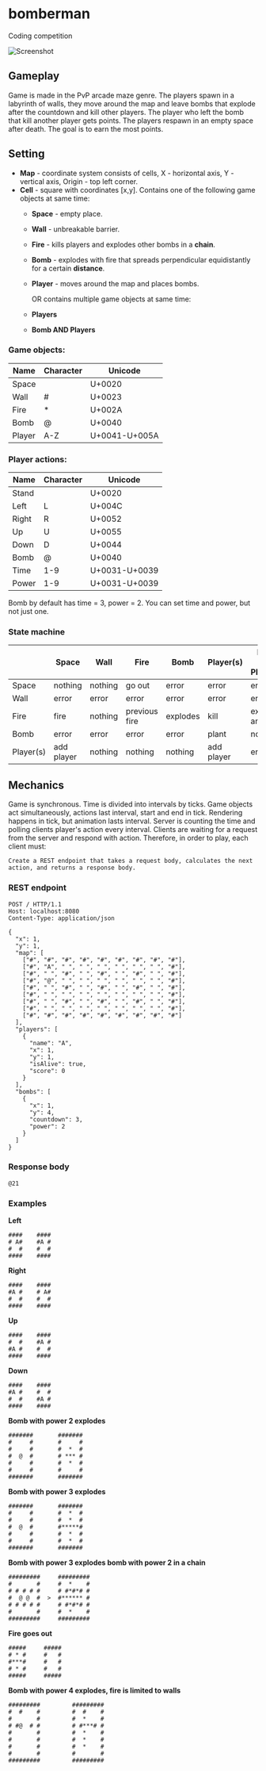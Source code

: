 # bomberman

Coding competition

![Screenshot](/src/assets/playground.png)

## Gameplay

Game is made in the PvP arcade maze genre.
The players spawn in a labyrinth of walls, they move around the map and leave bombs
that explode after the countdown and kill other players.
The player who left the bomb that kill another player gets points.
The players respawn in an empty space after death.
The goal is to earn the most points.

## Setting

- **Map** - coordinate system consists of cells, X - horizontal axis, Y - vertical axis, Origin - top left corner.
- **Cell** - square with coordinates [x,y].
  Contains one of the following game objects at same time:
    - **Space** - empty place.
    - **Wall** - unbreakable barrier.
    - **Fire** - kills players and explodes other bombs in a **chain**.
    - **Bomb** - explodes with fire that spreads perpendicular equidistantly for a certain **distance**.
    - **Player** - moves around the map and places bombs.

      OR contains multiple game objects at same time:
    - **Players**
    - **Bomb AND Players**

### Game objects:

| Name   | Character | Unicode       |
|--------|-----------|---------------|
| Space  |           | U+0020        |
| Wall   | #         | U+0023        |
| Fire   | *         | U+002A        |
| Bomb   | @         | U+0040        |
| Player | A-Z       | U+0041-U+005A |

### Player actions:

| Name  | Character | Unicode       |
|-------|-----------|---------------|
| Stand |           | U+0020        |
| Left  | L         | U+004C        |
| Right | R         | U+0052        |
| Up    | U         | U+0055        |
| Down  | D         | U+0044        |
| Bomb  | @         | U+0040        |
| Time  | 1-9       | U+0031-U+0039 |
| Power | 1-9       | U+0031-U+0039 |

Bomb by default has time = 3, power = 2.
You can set time and power, but not just one.

### State machine

|           | Space      | Wall    | Fire          | Bomb     | Player(s)  | Bomb and Player(s) |
|-----------|------------|---------|---------------|----------|------------|--------------------|
| Space     | nothing    | nothing | go out        | error    | error      | error              |
| Wall      | error      | error   | error         | error    | error      | error              |
| Fire      | fire       | nothing | previous fire | explodes | kill       | explodes and kill  |
| Bomb      | error      | error   | error         | error    | plant      | nothing            |
| Player(s) | add player | nothing | nothing       | nothing  | add player | error              |

## Mechanics

Game is synchronous. Time is divided into intervals by ticks.
Game objects act simultaneously, actions last interval, start and end in tick.
Rendering happens in tick, but animation lasts interval.
Server is counting the time and polling clients player's action every interval.
Clients are waiting for a request from the server and respond with action.
Therefore, in order to play, each client must:

```
Create a REST endpoint that takes a request body, calculates the next action, and returns a response body.
```

### REST endpoint

```http request
POST / HTTP/1.1
Host: localhost:8080
Content-Type: application/json

{
  "x": 1,
  "y": 1,
  "map": [
    ["#", "#", "#", "#", "#", "#", "#", "#", "#"],
    ["#", "A", " ", " ", " ", " ", " ", " ", "#"],
    ["#", " ", "#", " ", "#", " ", "#", " ", "#"],
    ["#", "@", " ", " ", " ", " ", " ", " ", "#"],
    ["#", " ", "#", " ", "#", " ", "#", " ", "#"],
    ["#", " ", " ", " ", " ", " ", " ", " ", "#"],
    ["#", " ", "#", " ", "#", " ", "#", " ", "#"],
    ["#", " ", " ", " ", " ", " ", " ", " ", "#"],
    ["#", "#", "#", "#", "#", "#", "#", "#", "#"]
  ],
  "players": [
    {
      "name": "A",
      "x": 1,
      "y": 1,
      "isAlive": true,
      "score": 0
    }
  ],
  "bombs": [
    {
      "x": 1,
      "y": 4,
      "countdown": 3,
      "power": 2
    }
  ]
}
```

### Response body

```
@21
```

### Examples

**Left**

```
####    ####
# A#    #A #
#  #    #  #
####    ####
```

**Right**

```
####    ####
#A #    # A#
#  #    #  #
####    ####
```

**Up**

```
####    ####
#  #    #A #
#A #    #  #
####    ####
```

**Down**

```
####    ####
#A #    #  #
#  #    #A #
####    ####
```

**Bomb with power 2 explodes**

```
#######       #######
#     #       #     #
#     #       #  *  #
#  @  #       # *** #
#     #       #  *  #
#     #       #     #
#######       #######
```

**Bomb with power 3 explodes**

```
#######       #######
#     #       #  *  #
#     #       #  *  #
#  @  #       #*****#
#     #       #  *  #
#     #       #  *  #
#######       #######
```

**Bomb with power 3 explodes bomb with power 2 in a chain**

```
#########     #########
#       #     #  *    #
# # # # #     # #*#*# #
#  @ @  #  >  #****** #
# # # # #     # #*#*# #
#       #     #  *    #
#########     #########
```

**Fire goes out**

```
#####     #####
# * #     #   #
#***#     #   #
# * #     #   #
#####     #####
```

**Bomb with power 4 explodes, fire is limited to walls**

```
#########         #########
#  #    #         #  #    #
#       #         #  *    #
# #@  # #         # #***# #
#       #         #  *    #
#       #         #  *    #
#       #         #  *    #
#       #         #       #
#########         #########
```

